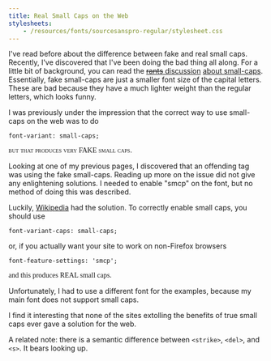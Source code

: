 ```yaml
---
title: Real Small Caps on the Web
stylesheets:
    - /resources/fonts/sourcesanspro-regular/stylesheet.css
---
```


I've read before about the difference between fake and real small caps. Recently, I've discovered that I've been doing the bad thing all along. For a little bit of background, you can read the [<del>rants</del> discussion](http://practicaltypography.com/small-caps.html) [about small-caps](http://ilovetypography.com/2008/02/20/small-caps/). Essentially, fake small-caps are just a smaller font size of the capital letters. These are bad because they have a much lighter weight than the regular letters, which looks funny.

I was previously under the impression that the correct way to use small-caps on the web was to do

~~~ css3
font-variant: small-caps;
~~~

<span style="font-variant: small-caps; font-family: 'Source Sans Pro';">
but that produces very FAKE small caps.
</span>

Looking at one of my previous pages, I discovered that an offending tag was using the fake small-caps. Reading up more on the issue did not give any enlightening solutions. I needed to enable "smcp" on the font, but no method of doing this was described.

Luckily, [Wikipedia](https://en.wikipedia.org/wiki/Small_caps) had the solution. To correctly enable small caps, you should use

~~~ css3
font-variant-caps: small-caps;
~~~

or, if you actually want your site to work on non-Firefox browsers

~~~ css3
font-feature-settings: 'smcp';
~~~

<span style="font-feature-settings: 'smcp'; font-family: 'Source Sans Pro';">
and this produces REAL small caps.
</span>

Unfortunately, I had to use a different font for the examples, because my main font does not support small caps.

I find it interesting that none of the sites extolling the benefits of true small caps ever gave a solution for the web.

A related note: there is a semantic difference between `<strike>`, `<del>`, and `<s>`. It bears looking up.

